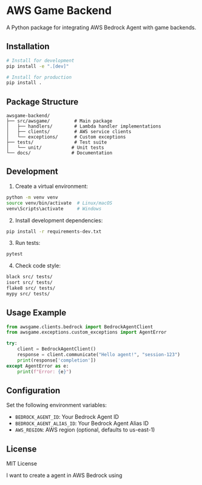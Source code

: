 # AWS Game Backend

A Python package for integrating AWS Bedrock Agent with game backends.

## Installation

```bash
# Install for development
pip install -e ".[dev]"

# Install for production
pip install .
```

## Package Structure

```
awsgame-backend/
├── src/awsgame/         # Main package
│   ├── handlers/        # Lambda handler implementations
│   ├── clients/         # AWS service clients
│   └── exceptions/      # Custom exceptions
├── tests/               # Test suite
│   └── unit/           # Unit tests
└── docs/               # Documentation
```

## Development

1. Create a virtual environment:
```bash
python -m venv venv
source venv/bin/activate  # Linux/macOS
venv\Scripts\activate     # Windows
```

2. Install development dependencies:
```bash
pip install -r requirements-dev.txt
```

3. Run tests:
```bash
pytest
```

4. Check code style:
```bash
black src/ tests/
isort src/ tests/
flake8 src/ tests/
mypy src/ tests/
```

## Usage Example

```python
from awsgame.clients.bedrock import BedrockAgentClient
from awsgame.exceptions.custom_exceptions import AgentError

try:
    client = BedrockAgentClient()
    response = client.communicate("Hello agent!", "session-123")
    print(response['completion'])
except AgentError as e:
    print(f"Error: {e}")
```

## Configuration

Set the following environment variables:
- `BEDROCK_AGENT_ID`: Your Bedrock Agent ID
- `BEDROCK_AGENT_ALIAS_ID`: Your Bedrock Agent Alias ID
- `AWS_REGION`: AWS region (optional, defaults to us-east-1)

## License

MIT License

I want to create a agent in AWS Bedrock using 